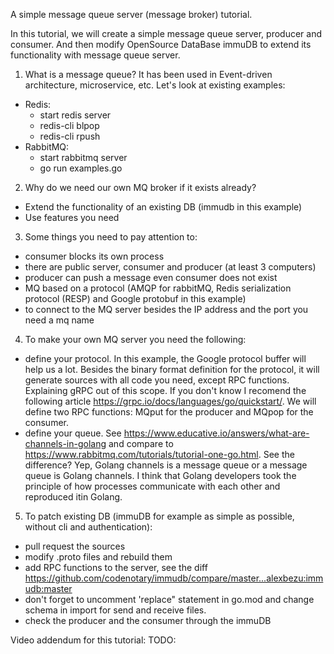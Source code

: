 A simple message queue server (message broker) tutorial.

In this tutorial, we will create a simple message queue server, producer and consumer. And then modify OpenSource DataBase immuDB to extend its functionality with message queue server.

1. What is a message queue? It has been used in Event-driven architecture, microservice, etc. Let's look at existing examples:
- Redis:
    * start redis server
    * redis-cli blpop
    * redis-cli rpush
- RabbitMQ:
    * start rabbitmq server
    * go run examples.go

2. Why do we need our own MQ broker if it exists already? 
- Extend the functionality of an existing DB (immudb in this example)
- Use features you need

3. Some things you need to pay attention to:
- consumer blocks its own process 
- there are public server, consumer and producer (at least 3 computers)
- producer can push a message even consumer does not exist
- MQ based on a protocol (AMQP for rabbitMQ, Redis serialization protocol (RESP) and Google protobuf in this example)
- to connect to the MQ server besides the IP address and the port you need a mq name

4. To make your own MQ server you need the following:
- define your protocol. In this example, the Google protocol buffer will help us a lot. Besides the binary format definition for the protocol, it will generate sources with all code you need, except RPC functions. Explaining gRPC out of this scope. If you don't know I recomend the following article https://grpc.io/docs/languages/go/quickstart/. We will define two RPC functions: MQput for the producer and MQpop for the consumer.
- define your queue. See https://www.educative.io/answers/what-are-channels-in-golang and compare to https://www.rabbitmq.com/tutorials/tutorial-one-go.html. See the difference? Yep, Golang channels is a message queue or a message queue is Golang channels. I think that Golang developers took the principle of how processes communicate with each other and reproduced itin Golang.

5. To patch existing DB (immuDB for example as simple as possible, without cli and authentication):
- pull request the sources
- modify .proto files and rebuild them
- add RPC functions to the server, see the diff https://github.com/codenotary/immudb/compare/master...alexbezu:immudb:master
- don't forget to uncomment 'replace" statement in go.mod and change schema in import for send and receive files.
- check the producer and the consumer through the immuDB

Video addendum for this tutorial: TODO:
